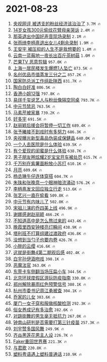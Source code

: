 # 2021-08-23

1. [央视网评 被透支的粉丝经济该治治了](https://s.weibo.com/weibo?q=%E5%A4%AE%E8%A7%86%E7%BD%91%E8%AF%84%20%E8%A2%AB%E9%80%8F%E6%94%AF%E7%9A%84%E7%B2%89%E4%B8%9D%E7%BB%8F%E6%B5%8E%E8%AF%A5%E6%B2%BB%E6%B2%BB%E4%BA%86&Refer=top) `3.7M 🔥`
1. [14岁女孩300元偷纹花臂母亲哭诉](https://s.weibo.com/weibo?q=%2314%E5%B2%81%E5%A5%B3%E5%AD%A9300%E5%85%83%E5%81%B7%E7%BA%B9%E8%8A%B1%E8%87%82%E6%AF%8D%E4%BA%B2%E5%93%AD%E8%AF%89%23&Refer=top) `2.4M 🔥`
1. [那英退出中国好声音现场录制](https://s.weibo.com/weibo?q=%23%E9%82%A3%E8%8B%B1%E9%80%80%E5%87%BA%E4%B8%AD%E5%9B%BD%E5%A5%BD%E5%A3%B0%E9%9F%B3%E7%8E%B0%E5%9C%BA%E5%BD%95%E5%88%B6%23&Refer=top) `2.1M 🔥`
1. [张雨绮李柄熹退出女儿4剩余录制](https://s.weibo.com/weibo?q=%23%E5%BC%A0%E9%9B%A8%E7%BB%AE%E6%9D%8E%E6%9F%84%E7%86%B9%E9%80%80%E5%87%BA%E5%A5%B3%E5%84%BF4%E5%89%A9%E4%BD%99%E5%BD%95%E5%88%B6%23&Refer=top) `1.9M 🔥`
1. [王安宇 被压抑的人生不是我想要的](https://s.weibo.com/weibo?q=%E7%8E%8B%E5%AE%89%E5%AE%87%20%E8%A2%AB%E5%8E%8B%E6%8A%91%E7%9A%84%E4%BA%BA%E7%94%9F%E4%B8%8D%E6%98%AF%E6%88%91%E6%83%B3%E8%A6%81%E7%9A%84&Refer=top) `1.4M 🔥`
1. [云南一蓝莓地一夜长出百斤茶树菇](https://s.weibo.com/weibo?q=%23%E4%BA%91%E5%8D%97%E4%B8%80%E8%93%9D%E8%8E%93%E5%9C%B0%E4%B8%80%E5%A4%9C%E9%95%BF%E5%87%BA%E7%99%BE%E6%96%A4%E8%8C%B6%E6%A0%91%E8%8F%87%23&Refer=top) `1.0M 🔥`
1. [芒果TV 恶意剪辑](https://s.weibo.com/weibo?q=%E8%8A%92%E6%9E%9CTV%20%E6%81%B6%E6%84%8F%E5%89%AA%E8%BE%91&Refer=top) `957.0K 🔥`
1. [上海一居民楼发生爆燃1人坠亡](https://s.weibo.com/weibo?q=%23%E4%B8%8A%E6%B5%B7%E4%B8%80%E5%B1%85%E6%B0%91%E6%A5%BC%E5%8F%91%E7%94%9F%E7%88%86%E7%87%831%E4%BA%BA%E5%9D%A0%E4%BA%A1%23&Refer=top) `873.5K 🔥`
1. [名创优品市值蒸发三分之二](https://s.weibo.com/weibo?q=%23%E5%90%8D%E5%88%9B%E4%BC%98%E5%93%81%E5%B8%82%E5%80%BC%E8%92%B8%E5%8F%91%E4%B8%89%E5%88%86%E4%B9%8B%E4%BA%8C%23&Refer=top) `857.2K 🔥`
1. [国家防总派工作组赴陕西](https://s.weibo.com/weibo?q=%23%E5%9B%BD%E5%AE%B6%E9%98%B2%E6%80%BB%E6%B4%BE%E5%B7%A5%E4%BD%9C%E7%BB%84%E8%B5%B4%E9%99%95%E8%A5%BF%23&Refer=top) `831.7K 🔥`
1. [陶白白好准](https://s.weibo.com/weibo?q=%E9%99%B6%E7%99%BD%E7%99%BD%E5%A5%BD%E5%87%86&Refer=top) `806.5K 🔥`
1. [香港小姐12强](https://s.weibo.com/weibo?q=%23%E9%A6%99%E6%B8%AF%E5%B0%8F%E5%A7%9012%E5%BC%BA%23&Refer=top) `797.8K 🔥`
1. [易烊千玺说艺人与粉丝像隔空同桌](https://s.weibo.com/weibo?q=%23%E6%98%93%E7%83%8A%E5%8D%83%E7%8E%BA%E8%AF%B4%E8%89%BA%E4%BA%BA%E4%B8%8E%E7%B2%89%E4%B8%9D%E5%83%8F%E9%9A%94%E7%A9%BA%E5%90%8C%E6%A1%8C%23&Refer=top) `793.7K 🔥`
1. [中元节禁忌](https://s.weibo.com/weibo?q=%E4%B8%AD%E5%85%83%E8%8A%82%E7%A6%81%E5%BF%8C&Refer=top) `763.5K 🔥`
1. [马素芹被家暴](https://s.weibo.com/weibo?q=%23%E9%A9%AC%E7%B4%A0%E8%8A%B9%E8%A2%AB%E5%AE%B6%E6%9A%B4%23&Refer=top) `739.2K 🔥`
1. [好多宇](https://s.weibo.com/weibo?q=%E5%A5%BD%E5%A4%9A%E5%AE%87&Refer=top) `691.5K 🔥`
1. [赵丽颖后援会将暂停一切工作](https://s.weibo.com/weibo?q=%E8%B5%B5%E4%B8%BD%E9%A2%96%E5%90%8E%E6%8F%B4%E4%BC%9A%E5%B0%86%E6%9A%82%E5%81%9C%E4%B8%80%E5%88%87%E5%B7%A5%E4%BD%9C&Refer=top) `689.4K 🔥`
1. [张予曦接不到戏时有多努力](https://s.weibo.com/weibo?q=%23%E5%BC%A0%E4%BA%88%E6%9B%A6%E6%8E%A5%E4%B8%8D%E5%88%B0%E6%88%8F%E6%97%B6%E6%9C%89%E5%A4%9A%E5%8A%AA%E5%8A%9B%23&Refer=top) `686.3K 🔥`
1. [央视曝光新型毒品伪装成保健品](https://s.weibo.com/weibo?q=%23%E5%A4%AE%E8%A7%86%E6%9B%9D%E5%85%89%E6%96%B0%E5%9E%8B%E6%AF%92%E5%93%81%E4%BC%AA%E8%A3%85%E6%88%90%E4%BF%9D%E5%81%A5%E5%93%81%23&Refer=top) `640.0K 🔥`
1. [一个人去医院是什么体验](https://s.weibo.com/weibo?q=%23%E4%B8%80%E4%B8%AA%E4%BA%BA%E5%8E%BB%E5%8C%BB%E9%99%A2%E6%98%AF%E4%BB%80%E4%B9%88%E4%BD%93%E9%AA%8C%23&Refer=top) `639.5K 🔥`
1. [有个爱现的闺蜜是什么体验](https://s.weibo.com/weibo?q=%23%E6%9C%89%E4%B8%AA%E7%88%B1%E7%8E%B0%E7%9A%84%E9%97%BA%E8%9C%9C%E6%98%AF%E4%BB%80%E4%B9%88%E4%BD%93%E9%AA%8C%23&Refer=top) `638.7K 🔥`
1. [男子朋友圈炫耀2岁宝宝开车被处罚](https://s.weibo.com/weibo?q=%23%E7%94%B7%E5%AD%90%E6%9C%8B%E5%8F%8B%E5%9C%88%E7%82%AB%E8%80%802%E5%B2%81%E5%AE%9D%E5%AE%9D%E5%BC%80%E8%BD%A6%E8%A2%AB%E5%A4%84%E7%BD%9A%23&Refer=top) `615.7K 🔥`
1. [千万别在紫薯面粉放小苏打](https://s.weibo.com/weibo?q=%23%E5%8D%83%E4%B8%87%E5%88%AB%E5%9C%A8%E7%B4%AB%E8%96%AF%E9%9D%A2%E7%B2%89%E6%94%BE%E5%B0%8F%E8%8B%8F%E6%89%93%23&Refer=top) `610.1K 🔥`
1. [月亮](https://s.weibo.com/weibo?q=%E6%9C%88%E4%BA%AE&Refer=top) `609.6K 🔥`
1. [杨丞琳牛仔连体穿搭](https://s.weibo.com/weibo?q=%23%E6%9D%A8%E4%B8%9E%E7%90%B3%E7%89%9B%E4%BB%94%E8%BF%9E%E4%BD%93%E7%A9%BF%E6%90%AD%23&Refer=top) `604.7K 🔥`
1. [朱珠和张晚意一个眼神暗流涌动](https://s.weibo.com/weibo?q=%E6%9C%B1%E7%8F%A0%E5%92%8C%E5%BC%A0%E6%99%9A%E6%84%8F%E4%B8%80%E4%B8%AA%E7%9C%BC%E7%A5%9E%E6%9A%97%E6%B5%81%E6%B6%8C%E5%8A%A8&Refer=top) `576.2K 🔥`
1. [李柄熹发文回应独立行走](https://s.weibo.com/weibo?q=%23%E6%9D%8E%E6%9F%84%E7%86%B9%E5%8F%91%E6%96%87%E5%9B%9E%E5%BA%94%E7%8B%AC%E7%AB%8B%E8%A1%8C%E8%B5%B0%23&Refer=top) `513.6K 🔥`
1. [张艺兴一直在偷看](https://s.weibo.com/weibo?q=%23%E5%BC%A0%E8%89%BA%E5%85%B4%E4%B8%80%E7%9B%B4%E5%9C%A8%E5%81%B7%E7%9C%8B%23&Refer=top) `509.8K 🔥`
1. [中元节有内味儿了](https://s.weibo.com/weibo?q=%23%E4%B8%AD%E5%85%83%E8%8A%82%E6%9C%89%E5%86%85%E5%91%B3%E5%84%BF%E4%BA%86%23&Refer=top) `502.0K 🔥`
1. [宋祖儿演的乔四美上线](https://s.weibo.com/weibo?q=%23%E5%AE%8B%E7%A5%96%E5%84%BF%E6%BC%94%E7%9A%84%E4%B9%94%E5%9B%9B%E7%BE%8E%E4%B8%8A%E7%BA%BF%23&Refer=top) `496.9K 🔥`
1. [谢娜感谢赵丽颖](https://s.weibo.com/weibo?q=%23%E8%B0%A2%E5%A8%9C%E6%84%9F%E8%B0%A2%E8%B5%B5%E4%B8%BD%E9%A2%96%23&Refer=top) `466.2K 🔥`
1. [不知道高中是怎么熬过来的](https://s.weibo.com/weibo?q=%23%E4%B8%8D%E7%9F%A5%E9%81%93%E9%AB%98%E4%B8%AD%E6%98%AF%E6%80%8E%E4%B9%88%E7%86%AC%E8%BF%87%E6%9D%A5%E7%9A%84%23&Refer=top) `443.4K 🔥`
1. [晚霞里西安钟楼亮灯瞬间](https://s.weibo.com/weibo?q=%23%E6%99%9A%E9%9C%9E%E9%87%8C%E8%A5%BF%E5%AE%89%E9%92%9F%E6%A5%BC%E4%BA%AE%E7%81%AF%E7%9E%AC%E9%97%B4%23&Refer=top) `438.9K 🔥`
1. [塔利班不打算组建过渡政府](https://s.weibo.com/weibo?q=%23%E5%A1%94%E5%88%A9%E7%8F%AD%E4%B8%8D%E6%89%93%E7%AE%97%E7%BB%84%E5%BB%BA%E8%BF%87%E6%B8%A1%E6%94%BF%E5%BA%9C%23&Refer=top) `436.8K 🔥`
1. [没想到当勺子也要内卷](https://s.weibo.com/weibo?q=%23%E6%B2%A1%E6%83%B3%E5%88%B0%E5%BD%93%E5%8B%BA%E5%AD%90%E4%B9%9F%E8%A6%81%E5%86%85%E5%8D%B7%23&Refer=top) `426.7K 🔥`
1. [小胖的云缨](https://s.weibo.com/weibo?q=%23%E5%B0%8F%E8%83%96%E7%9A%84%E4%BA%91%E7%BC%A8%23&Refer=top) `416.6K 🔥`
1. [这就是街舞4第二期观后感](https://s.weibo.com/weibo?q=%23%E8%BF%99%E5%B0%B1%E6%98%AF%E8%A1%97%E8%88%9E4%E7%AC%AC%E4%BA%8C%E6%9C%9F%E8%A7%82%E5%90%8E%E6%84%9F%23&Refer=top) `402.4K 🔥`
1. [白宇孙伊涵吻戏](https://s.weibo.com/weibo?q=%23%E7%99%BD%E5%AE%87%E5%AD%99%E4%BC%8A%E6%B6%B5%E5%90%BB%E6%88%8F%23&Refer=top) `398.1K 🔥`
1. [恶魔法官](https://s.weibo.com/weibo?q=%E6%81%B6%E9%AD%94%E6%B3%95%E5%AE%98&Refer=top) `363.0K 🔥`
1. [东莞卡车侧翻当场压扁小车](https://s.weibo.com/weibo?q=%23%E4%B8%9C%E8%8E%9E%E5%8D%A1%E8%BD%A6%E4%BE%A7%E7%BF%BB%E5%BD%93%E5%9C%BA%E5%8E%8B%E6%89%81%E5%B0%8F%E8%BD%A6%23&Refer=top) `344.5K 🔥`
1. [北京环球度假区游玩防疫指南](https://s.weibo.com/weibo?q=%23%E5%8C%97%E4%BA%AC%E7%8E%AF%E7%90%83%E5%BA%A6%E5%81%87%E5%8C%BA%E6%B8%B8%E7%8E%A9%E9%98%B2%E7%96%AB%E6%8C%87%E5%8D%97%23&Refer=top) `330.0K 🔥`
1. [郑州解除暴雨红色预警信号](https://s.weibo.com/weibo?q=%23%E9%83%91%E5%B7%9E%E8%A7%A3%E9%99%A4%E6%9A%B4%E9%9B%A8%E7%BA%A2%E8%89%B2%E9%A2%84%E8%AD%A6%E4%BF%A1%E5%8F%B7%23&Refer=top) `308.1K 🔥`
1. [杭州市委书记周江勇被查](https://s.weibo.com/weibo?q=%23%E6%9D%AD%E5%B7%9E%E5%B8%82%E5%A7%94%E4%B9%A6%E8%AE%B0%E5%91%A8%E6%B1%9F%E5%8B%87%E8%A2%AB%E6%9F%A5%23&Refer=top) `304.1K 🔥`
1. [乔家的儿女](https://s.weibo.com/weibo?q=%E4%B9%94%E5%AE%B6%E7%9A%84%E5%84%BF%E5%A5%B3&Refer=top) `303.6K 🔥`
1. [厦门一女子穿和服做核酸检测](https://s.weibo.com/weibo?q=%23%E5%8E%A6%E9%97%A8%E4%B8%80%E5%A5%B3%E5%AD%90%E7%A9%BF%E5%92%8C%E6%9C%8D%E5%81%9A%E6%A0%B8%E9%85%B8%E6%A3%80%E6%B5%8B%23&Refer=top) `292.3K 🔥`
1. [俗女养成记有多治愈](https://s.weibo.com/weibo?q=%23%E4%BF%97%E5%A5%B3%E5%85%BB%E6%88%90%E8%AE%B0%E6%9C%89%E5%A4%9A%E6%B2%BB%E6%84%88%23&Refer=top) `282.6K 🔥`
1. [对跳街舞的男生毫无抵抗力](https://s.weibo.com/weibo?q=%23%E5%AF%B9%E8%B7%B3%E8%A1%97%E8%88%9E%E7%9A%84%E7%94%B7%E7%94%9F%E6%AF%AB%E6%97%A0%E6%8A%B5%E6%8A%97%E5%8A%9B%23&Refer=top) `267.0K 🔥`
1. [钟南山研判是否需要打第三针疫苗](https://s.weibo.com/weibo?q=%23%E9%92%9F%E5%8D%97%E5%B1%B1%E7%A0%94%E5%88%A4%E6%98%AF%E5%90%A6%E9%9C%80%E8%A6%81%E6%89%93%E7%AC%AC%E4%B8%89%E9%92%88%E7%96%AB%E8%8B%97%23&Refer=top) `257.3K 🔥`
1. [刘宇赞多国风舞](https://s.weibo.com/weibo?q=%23%E5%88%98%E5%AE%87%E8%B5%9E%E5%A4%9A%E5%9B%BD%E9%A3%8E%E8%88%9E%23&Refer=top) `249.9K 🔥`
1. [齐焱黑莲花男主人设](https://s.weibo.com/weibo?q=%23%E9%BD%90%E7%84%B1%E9%BB%91%E8%8E%B2%E8%8A%B1%E7%94%B7%E4%B8%BB%E4%BA%BA%E8%AE%BE%23&Refer=top) `226.7K 🔥`
1. [Faker重回世界赛](https://s.weibo.com/weibo?q=%23Faker%E9%87%8D%E5%9B%9E%E4%B8%96%E7%95%8C%E8%B5%9B%23&Refer=top) `221.3K 🔥`
1. [与君歌](https://s.weibo.com/weibo?q=%E4%B8%8E%E5%90%9B%E6%AD%8C&Refer=top) `220.8K 🔥`
1. [塑料粤语遇上塑料普通话](https://s.weibo.com/weibo?q=%23%E5%A1%91%E6%96%99%E7%B2%A4%E8%AF%AD%E9%81%87%E4%B8%8A%E5%A1%91%E6%96%99%E6%99%AE%E9%80%9A%E8%AF%9D%23&Refer=top) `210.9K 🔥`

